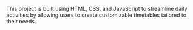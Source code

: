 This project is built using HTML, CSS, and JavaScript to streamline daily activities by allowing users to create customizable timetables tailored to their needs.
